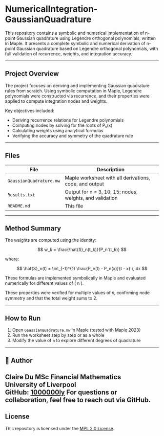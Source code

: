 # NumericalIntegration-GaussianQuadrature

This repository contains a symbolic and numerical implementation of n-point Gaussian quadrature using Legendre orthogonal polynomials, written in Maple. It presents a complete symbolic and numerical derivation of n-point Gaussian quadrature based on Legendre orthogonal polynomials, with full validation of recurrence, weights, and integration accuracy.


---

## Project Overview

The project focuses on deriving and implementing Gaussian quadrature rules from scratch. Using symbolic computation in Maple, Legendre polynomials were constructed via recurrence, and their properties were applied to compute integration nodes and weights.

Key objectives included:
- Deriving recurrence relations for Legendre polynomials
- Computing nodes by solving for the roots of Pₙ(x)
- Calculating weights using analytical formulas
- Verifying the accuracy and symmetry of the quadrature rule

---

## Files

| File                  | Description                                             |
|-----------------------|---------------------------------------------------------|
| `GaussianQuadrature.mw` | Maple worksheet with all derivations, code, and output |
| `Results.txt`          | Output for n = 3, 10, 15: nodes, weights, and validation |
| `README.md`            | This file                                               |

---

## Method Summary

The weights are computed using the identity:

$$
w_k = \frac{\hat{S}_n(t_k)}{P_n'(t_k)}
$$

where:

$$
\hat{S}_n(t) = \int_{-1}^{1} \frac{P_n(t) - P_n(x)}{t - x} \, dx
$$


These formulas are implemented symbolically in Maple and evaluated numerically for different values of \( n \).


These properties were verified for multiple values of 𝑛, confirming node symmetry and that the total weight sums to 2.

---

## How to Run

1. Open `GaussianQuadrature.mw` in Maple (tested with Maple 2023)
2. Run the worksheet step by step or as a whole
3. Modify the value of `n` to explore different degrees of quadrature

---

## 👤 Author

Claire Du
MSc Financial Mathematics  
University of Liverpool  
GitHub: [1000000ly](https://github.com/1000000ly)
For questions or collaboration, feel free to reach out via GitHub.
---

## License

This repository is licensed under the [MPL 2.0 License](LICENSE).







